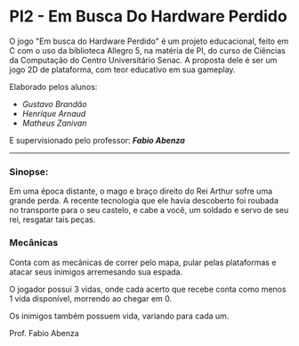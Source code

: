# PI2 - Em Busca Do Hardware Perdido


  O jogo "Em busca do Hardware Perdido" é um projeto educacional, feito em C com o uso da biblioteca Allegro 5, na matéria de PI, do curso de Ciências da Computação do Centro Universitário Senac. A proposta dele é ser um jogo 2D de plataforma, com teor educativo em sua gameplay.
  
  Elaborado pelos alunos: 
  * *Gustavo Brandão*
  * *Henrique Arnaud*
  * *Matheus Zanivan*
  
 E supervisionado pelo professor: ***Fabio Abenza***
 
 ---
 ### Sinopse: 
 
 
 Em uma época distante, o mago e braço direito do Rei Arthur sofre uma grande perda. A recente tecnologia que ele havia descoberto foi roubada no transporte para o seu castelo, e cabe a você, um soldado e servo de seu rei, resgatar tais peças. 
 
 
 ### Mecânicas
 
 
 Conta com as mecânicas de correr pelo mapa, pular pelas plataformas e atacar seus inimigos arremesando sua espada.

 O jogador possui 3 vidas, onde cada acerto que recebe conta como menos 1 vida disponível, morrendo ao chegar em 0.

 Os inimigos também possuem vida, variando para cada um. 


Prof. Fabio Abenza
